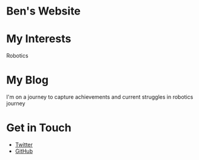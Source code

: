 # Ben's Website

# My Interests
Robotics

# My Blog
I'm on a journey to capture achievements and current struggles in robotics journey

# Get in Touch
<ul>
<li> <a href="https://twitter.com{{ site.twitter_username}}">Twitter</a></li>
<li> <a href="https://github.com/{{ site.github_username}}">GitHub</a></li>
</ul>
